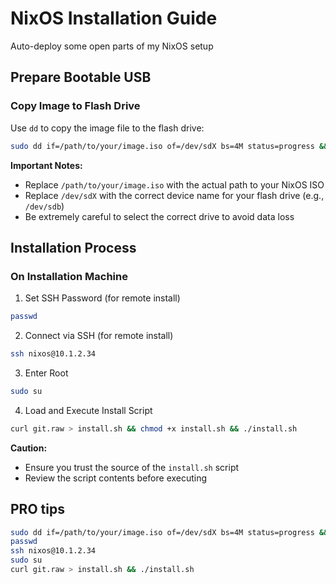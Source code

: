 # NixOS Installation Guide
Auto-deploy some open parts of my NixOS setup

## Prepare Bootable USB

### Copy Image to Flash Drive
Use `dd` to copy the image file to the flash drive:

```bash
sudo dd if=/path/to/your/image.iso of=/dev/sdX bs=4M status=progress && sync
```

**Important Notes:**
- Replace `/path/to/your/image.iso` with the actual path to your NixOS ISO
- Replace `/dev/sdX` with the correct device name for your flash drive (e.g., `/dev/sdb`)
- Be extremely careful to select the correct drive to avoid data loss

## Installation Process

### On Installation Machine

1. Set SSH Password (for remote install)
```bash
passwd
```

2. Connect via SSH (for remote install)
```bash
ssh nixos@10.1.2.34
```

3. Enter Root
```bash
sudo su
```

4. Load and Execute Install Script
```bash
curl git.raw > install.sh && chmod +x install.sh && ./install.sh
```

**Caution:** 
- Ensure you trust the source of the `install.sh` script
- Review the script contents before executing


## PRO tips
```bash
sudo dd if=/path/to/your/image.iso of=/dev/sdX bs=4M status=progress && sync
passwd
ssh nixos@10.1.2.34
sudo su 
curl git.raw > install.sh && ./install.sh
```
